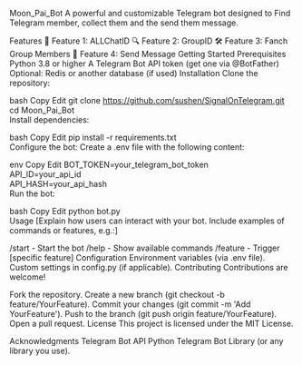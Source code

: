 Moon_Pai_Bot
A powerful and customizable Telegram bot designed to Find Telegram member, collect them and the send them message.

Features
🌟 Feature 1: ALLChatID
🔍 Feature 2: GroupID
🛠️ Feature 3: Fanch Group Members
🎨 Feature 4: Send Message
Getting Started
Prerequisites
Python 3.8 or higher
A Telegram Bot API token (get one via @BotFather)
Optional: Redis or another database (if used)
Installation
Clone the repository:

bash
Copy
Edit
git clone https://github.com/sushen/SignalOnTelegram.git  
cd Moon_Pai_Bot  
Install dependencies:

bash
Copy
Edit
pip install -r requirements.txt  
Configure the bot:
Create a .env file with the following content:

env
Copy
Edit
BOT_TOKEN=your_telegram_bot_token  
API_ID=your_api_id  
API_HASH=your_api_hash  
Run the bot:

bash
Copy
Edit
python bot.py  
Usage
[Explain how users can interact with your bot. Include examples of commands or features, e.g.:]

/start - Start the bot
/help - Show available commands
/feature - Trigger [specific feature]
Configuration
Environment variables (via .env file).
Custom settings in config.py (if applicable).
Contributing
Contributions are welcome!

Fork the repository.
Create a new branch (git checkout -b feature/YourFeature).
Commit your changes (git commit -m 'Add YourFeature').
Push to the branch (git push origin feature/YourFeature).
Open a pull request.
License
This project is licensed under the MIT License.

Acknowledgments
Telegram Bot API
Python Telegram Bot Library (or any library you use).